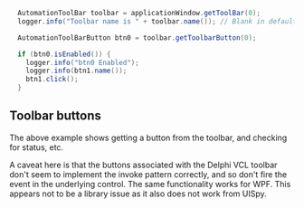 ```java
  AutomationToolBar toolbar = applicationWindow.getToolBar(0);
  logger.info("Toolbar name is " + toolbar.name()); // Blank in default WPF

  AutomationToolBarButton btn0 = toolbar.getToolbarButton(0);

  if (btn0.isEnabled()) {
    logger.info("btn0 Enabled");
    logger.info(btn1.name());
    btn1.click();
  }
```

## Toolbar buttons

The above example shows getting a button from the toolbar, and checking for status, etc.

A caveat here is that the buttons associated with the Delphi VCL toolbar don't seem to implement the invoke pattern correctly, and so don't fire the event in the underlying control. The same functionality works for WPF.
This appears not to be a library issue as it also does not work from UISpy.